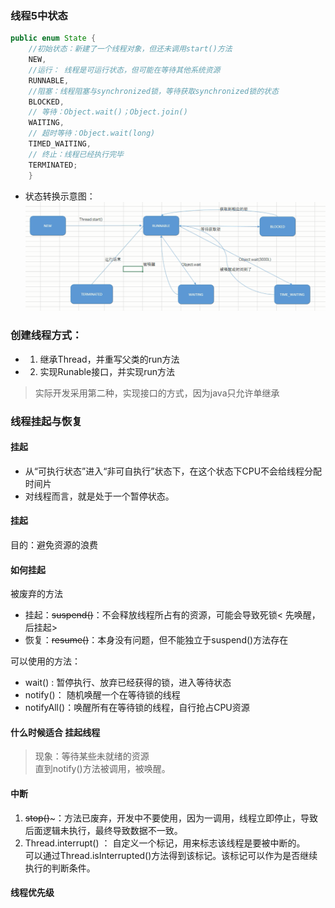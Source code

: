 ###

### 线程5中状态
```java
public enum State {
    //初始状态：新建了一个线程对象，但还未调用start()方法
    NEW,
    //运行： 线程是可运行状态，但可能在等待其他系统资源
    RUNNABLE,
    //阻塞：线程阻塞与synchronized锁，等待获取synchronized锁的状态
    BLOCKED,
    // 等待：Object.wait()；Object.join()
    WAITING,
    // 超时等待：Object.wait(long)
    TIMED_WAITING,
    // 终止：线程已经执行完毕
    TERMINATED;
    }
```
- 状态转换示意图：
  ![](https://raw.githubusercontent.com/Y-Matin/Summary-of-notes/master/images/thread_status.png)



### 创建线程方式：
- 1. 继承Thread，并重写父类的run方法
- 2. 实现Runable接口，并实现run方法
> 实际开发采用第二种，实现接口的方式，因为java只允许单继承

### 线程挂起与恢复
#### 挂起
- 从“可执行状态”进入“非可自执行”状态下，在这个状态下CPU不会给线程分配时间片
- 对线程而言，就是处于一个暂停状态。

#### 挂起
目的：避免资源的浪费

#### 如何挂起
被废弃的方法
- 挂起：~~suspend()~~：不会释放线程所占有的资源，可能会导致死锁< 先唤醒，后挂起>
- 恢复：~~resume()~~：本身没有问题，但不能独立于suspend()方法存在  
 
可以使用的方法：
- wait() :   暂停执行、放弃已经获得的锁，进入等待状态
- notify()： 随机唤醒一个在等待锁的线程
- notifyAll()：唤醒所有在等待锁的线程，自行抢占CPU资源
  
 #### 什么时候适合 挂起线程 
>现象：等待某些未就绪的资源   
      直到notify()方法被调用，被唤醒。
#### 中断

1. ~~stop()~~~：方法已废弃，开发中不要使用，因为一调用，线程立即停止，导致后面逻辑未执行，最终导致数据不一致。
2. Thread.interrupt() ： 自定义一个标记，用来标志该线程是要被中断的。  
   可以通过Thread.isInterrupted()方法得到该标记。该标记可以作为是否继续执行的判断条件。
   
#### 线程优先级


